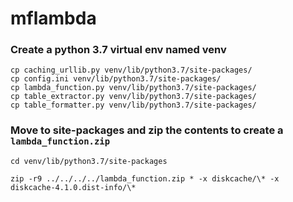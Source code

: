 # mflambda


### Create a python 3.7 virtual env named venv

```
cp caching_urllib.py venv/lib/python3.7/site-packages/
cp config.ini venv/lib/python3.7/site-packages/
cp lambda_function.py venv/lib/python3.7/site-packages/
cp table_extractor.py venv/lib/python3.7/site-packages/
cp table_formatter.py venv/lib/python3.7/site-packages/
```

### Move to site-packages and zip the contents to create a `lambda_function.zip`
`cd venv/lib/python3.7/site-packages`

`zip -r9 ../../../../lambda_function.zip * -x diskcache/\* -x diskcache-4.1.0.dist-info/\*`

